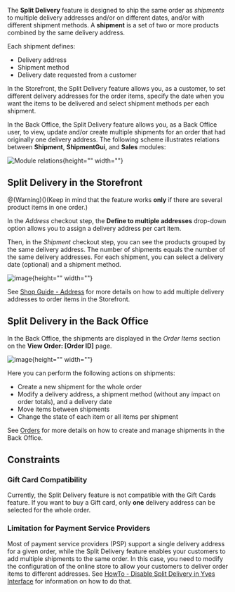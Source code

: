 The **Split Delivery** feature is designed to ship the same order as *shipments* to multiple delivery addresses and/or on different dates, and/or with different shipment methods. A **shipment** is a set of two or more products combined by the same delivery address.

Each shipment defines:

* Delivery address
* Shipment method
* Delivery date requested from a customer

In the Storefront, the Split Delivery feature allows you, as a customer, to set different delivery addresses for the order items, specify the date when you want the items to be delivered and select shipment methods per each shipment.

In the Back Office, the Split Delivery feature allows you, as a Back Office user, to view, update and/or create multiple shipments for an order that had originally one delivery address.
The following scheme illustrates relations between **Shipment**, **ShipmentGui**, and **Sales** modules:

![Module relations](https://spryker.s3.eu-central-1.amazonaws.com/docs/Features/Order+Management/Split+Delivery/split-delivery-module-relations.png){height="" width=""}

## Split Delivery in the Storefront

@(Warning)()(Keep in mind that the feature works **only** if there are several product items in one order.)

In the *Address* checkout step, the **Define to multiple addresses** drop-down option allows you to assign a delivery address per cart item.

Then, in the *Shipment* checkout step, you can see the products grouped by the same delivery address. The number of shipments equals the number of the same delivery addresses. For each shipment, you can select a delivery date (optional) and a shipment method.

![image](https://spryker.s3.eu-central-1.amazonaws.com/docs/User+Guides/Shop+User+Guides/Checkout/Shop+Guide+-+Summary+Step/summary-step-new.png){height="" width=""}

See [Shop Guide - Address](https://documentation.spryker.com/docs/address-step-shop-guide-201911) for more details on how to add multiple delivery addresses to order items in the Storefront.

## Split Delivery in the Back Office
In the Back Office, the shipments are displayed in the *Order Items* section on the **View Order: [Order ID]** page.

![image](https://spryker.s3.eu-central-1.amazonaws.com/docs/Features/Order+Management/Split+Delivery/Split+Delivery+Feature+Overview/shipments-zed.png){height="" width=""}

Here you can perform the following actions on shipments:

* Create a new shipment for the whole order
* Modify a delivery address, a shipment method (without any impact on order totals), and a delivery date
* Move items between shipments
* Change the state of each item or all items per shipment

See [Orders](https://documentation.spryker.com/docs/managing-orders) for more details on how to create and manage shipments in the Back Office.

## Constraints
### Gift Card Compatibility
Currently, the Split Delivery feature is not compatible with the Gift Cards feature. If you want to buy a Gift card, only **one** delivery address can be selected for the whole order. 

### Limitation for Payment Service Providers
Most of payment service providers (PSP) support a single delivery address for a given order, while the Split Delivery feature enables your customers to add multiple shipments to the same order. In this case, you need to modify the configuration of the online store to allow your customers to deliver order items to different addresses. See [HowTo - Disable Split Delivery in Yves Interface](https://documentation.spryker.com/docs/ht-disable-split-delivery-in-yves-interface) for information on how to do that.

<!--
### Product Bundles
With the Split Delivery feature, Product Bundles items can be shipped to different delivery addresses. However, if a product bundle is a part of the order and you don't want it to be split and delivered to different delivery addresses, you need to configure the implementation of the Checkout process on your project level.
-->